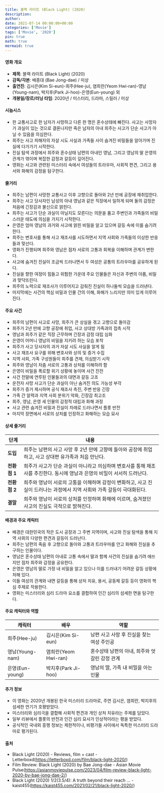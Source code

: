 ```yaml
---
title: 블랙 라이트 (Black Light) (2020)
description: 
author: 
date: 2021-07-14 00:00:00+00:00
categories: ['Movie']
tags: ['Movie', '2020']
pin: true
math: true
mermaid: true
---
```

#### 영화 개요

- **제목**: 블랙 라이트 (Black Light) (2020)  
- **감독/각본**: 배종대 (Bae Jong-dae) / 미상  
- **출연진**: 김시은(Kim Si-eun)-희주(Hee-ju), 염희란(Yeom Hwi-ran)-영남(Young-nam), 박지후(Park Ji-hoo)-은영(Eun-young) 외  
- **개봉일/장르/러닝 타임**: 2020년 / 미스터리, 드라마, 스릴러 / 미상  

#### 시놉시스

- 한 교통사고로 한 남자가 사망하고 다른 한 명은 혼수상태에 빠진다. 사고는 사망자가 과실이 있는 것으로 결론나지만 죽은 남자의 아내 희주는 사고가 단순 사고가 아닐 수 있음을 의심한다.  
- 희주는 사고 피해자의 자살 시도 사실과 가족들 사이 숨겨진 비밀들을 알아가며 진실에 다가가기 시작한다.  
- 진실 탐색 과정에서 희주와 혼수상태 남편의 아내인 영남, 그리고 영남의 딸 은영의 관계가 엮이며 복잡한 감정과 갈등이 깊어진다.  
- 영화는 사고와 관련된 미스터리 속에서 여성들의 트라우마, 사회적 편견, 그리고 용서와 화해의 감정을 탐구한다.  

#### 줄거리

- 희주는 남편이 사망한 교통사고 이후 고향으로 돌아와 2년 만에 공장에 재취업한다.  
- 희주는 사고 당사자인 남성의 아내 영남과 같은 직장에서 일하게 되며 둘의 감정은 처음에 긴장감과 불신으로 얽힌다.  
- 희주는 사고가 단순 과실이 아닐지도 모른다는 의문을 품고 주변인과 가족들의 비밀스러운 태도에 의심을 가지기 시작한다.  
- 은영은 엄마 영남의 과거와 사고에 얽힌 비밀을 알고 있으며 갈등 속에 이를 숨기려 한다.  
- 희주는 변호사를 통해 사고 재조사를 시도하면서 지역 사회와 가족들의 이상한 반응들과 맞선다.  
- 영화가 진행되며 희주와 영남은 점차 서로의 고통과 회복을 이해하며 관계가 변한다.  
- 사고에 숨겨진 진실이 조금씩 드러나면서 두 여성은 공통의 트라우마를 공유하게 된다.  
- 진실을 향한 여정이 힘들고 위험한 가운데 주요 인물들은 자신과 주변의 아픔, 비밀과 맞닥뜨린다.  
- 희주의 노력으로 재조사가 이루어지고 감춰진 진실이 하나둘씩 모습을 드러낸다.  
- 마지막에는 사건의 핵심 비밀과 인물 간의 이해, 화해가 느리지만 의미 있게 이루어진다.  

#### 주요 사건

- 희주의 남편이 사고로 사망, 희주가 큰 상실을 겪고 고향으로 돌아감  
- 희주가 2년 만에 고향 공장에 취업, 사고 상대방 가족과의 접촉 시작  
- 영남과 희주가 같은 직장 근무하며 긴장과 감정 대립 심화  
- 은영이 어머니 영남의 비밀을 지키려 하는 모습 포착  
- 희주가 사고 당사자의 과거 자살 시도 사실을 알게 됨  
- 사고 재조사 요구를 위해 변호사와 상의 및 증거 수집  
- 지역 사회, 가족 구성원들이 희주를 견제, 의심받기 시작  
- 희주와 영남이 차츰 서로의 고통과 상처를 이해하려 함  
- 은영이 비밀을 폭로할 위기 상황에 놓이며 사건 진전  
- 사건 전말에 연루된 인물들과의 대면과 갈등 고조  
- 운전자 사망 사고가 단순 과실이 아닌 숨겨진 의도 가능성 부각  
- 희주가 증거 제시하며 공식 재조사 촉진, 주변 반응 긴장  
- 가족 간 알력과 지역 사회 분위기 악화, 긴장감 최고조  
- 희주, 영남, 은영 세 인물의 감정적 대립과 화해 과정  
- 사고 관련 숨겨진 비밀과 진실이 차례로 드러나면서 플롯 반전  
- 마지막 장면에서 서로의 상처를 인정하고 화해하는 모습 묘사  

#### 상세 줄거리

| **단계**     | **내용** |
|--------------|----------|
| **도입**     | 희주는 남편의 사고 사망 후 2년 만에 고향에 돌아와 공장에 취업하고, 사고 상대편 유가족과 처음 만난다. |
| **전환점 1** | 희주가 사고가 단순 과실이 아니라고 의심하며 변호사를 통해 재조사를 추진한다. 동시에 영남과 은영의 비밀이 서서히 드러난다. |
| **전환점 2** | 희주와 영남이 서로의 고통을 이해하며 감정이 변화하고, 사고 진실이 드러나는 과정에서 지역 사회와 가족 갈등이 극대화된다. |
| **결말**     | 희주와 영남이 서로의 상처를 인정하며 화해에 이르며, 숨겨졌던 사고의 진실도 극적으로 밝혀진다. |

#### 배경과 주요 캐릭터

- 배경은 대한민국의 작은 도시 공장과 그 주변 지역이며, 사고와 진실 탐색을 통해 지역 사회의 다양한 편견과 갈등이 드러난다.  
- 희주는 남편의 죽음 후 고향으로 돌아와 고통과 트라우마를 안고 화해와 진실을 추구하는 인물이다.  
- 영남은 혼수상태 남편의 아내로 고통 속에서 딸과 함께 사건의 진실을 숨기려 애쓰지만 점차 희주와 감정을 공유한다.  
- 은영은 영남의 딸로 가정 내 비밀을 알고 있으나 이를 드러내기 어려운 갈등 상황에 처해 있다.  
- 이들 여성의 관계와 내면 갈등을 통해 상처 치유, 용서, 공동체 갈등 등이 영화의 핵심 주제로 작용한다.  
- 영화는 미스터리와 심리 드라마 요소를 결합하여 인간 심리의 섬세한 면을 탐구한다.  

#### 주요 캐릭터와 역할

| **캐릭터** | **배우** | **역할** |
|------------|----------|----------|
| 희주(Hee-ju) | 김시은(Kim Si-eun) | 남편 사고 사망 후 진실을 찾는 여성 주인공 |
| 영남(Young-nam) | 염희란(Yeom Hwi-ran) | 혼수상태 남편의 아내, 희주와 엇갈린 감정 관계 |
| 은영(Eun-young) | 박지후(Park Ji-hoo) | 영남의 딸, 가족 내 비밀을 아는 인물 |

#### 추가 정보

- 이 영화는 2020년 개봉된 한국 미스터리 드라마로, 주연 김시은, 염희란, 박지후의 섬세한 연기가 호평받았다.  
- 미스터리와 심리극을 결합해 사회적 편견과 개인 상처 치유라는 주제를 담았다.  
- 일부 리뷰에서 플롯의 반전과 인간 심리 묘사가 인상적이라는 평을 받았다.  
- 공식적인 국내외 흥행 정보는 제한적이나, 비평가들 사이에서 독특한 미스터리 드라마로 평가된다.  

#### 출처

- Black Light (2020) - Reviews, film + cast - Letterboxd(https://letterboxd.com/film/black-light-2020/)  
- Film Review: Black Light (2020) by Bae Jong-dae - Asian Movie Pulse(https://asianmoviepulse.com/2023/04/film-review-black-light-2020-by-bae-jong-dae-2/)  
- Black Light (2020) 1/2(3.5/4): A truth beyond their reach ... - kaist455(https://kaist455.com/2021/02/21/black-light-2020/)
